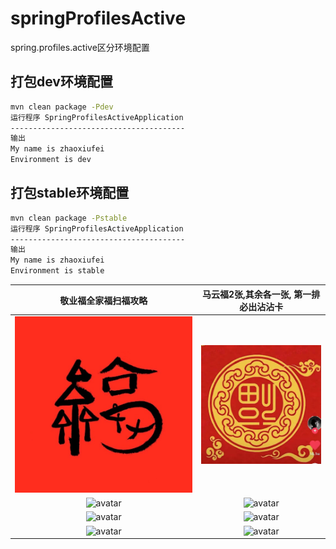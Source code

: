 # springProfilesActive
spring.profiles.active区分环境配置

## 打包dev环境配置
```bash
mvn clean package -Pdev
运行程序 SpringProfilesActiveApplication
---------------------------------------
输出
My name is zhaoxiufei
Environment is dev
```

## 打包stable环境配置
```bash
mvn clean package -Pstable
运行程序 SpringProfilesActiveApplication
---------------------------------------
输出
My name is zhaoxiufei
Environment is stable
```
| 敬业福全家福扫福攻略 | 马云福2张,其余各一张, 第一排必出沾沾卡|
|:----:|:----:|
|![avatar](https://github.com/zhaoxiufei/springProfilesActive/blob/master/zhanzhanka.jpg) |![avatar](https://github.com/zhaoxiufei/springProfilesActive/blob/master/jingyefu.png)|
|![avatar](https://img0.pconline.com.cn/pconline/2001/13/13156469_3.jpg) |![avatar](https://img0.pconline.com.cn/pconline/2001/13/13156469_1.jpg)|
|![avatar](https://img0.pconline.com.cn/pconline/2001/13/13156469_4.jpg) |![avatar](https://img0.pconline.com.cn/pconline/2001/13/13156469_2.jpg)|
|![avatar](http://upload.mnw.cn/2020/0113/1578875567213.jpeg) |![avatar](http://upload.mnw.cn/2020/0113/1578875568224.jpeg)|

